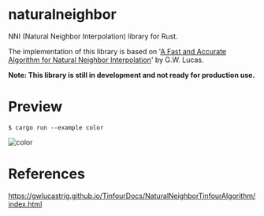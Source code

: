 # naturalneighbor

NNI (Natural Neighbor Interpolation) library for Rust.

The implementation of this library is based on '[A Fast and Accurate Algorithm for Natural Neighbor Interpolation](
https://gwlucastrig.github.io/TinfourDocs/NaturalNeighborTinfourAlgorithm/index.html)' by G.W. Lucas.

**Note: This library is still in development and not ready for production use.**

# Preview

```
$ cargo run --example color
```

![color](https://github.com/TadaTeruki/naturalneighbor/assets/69315285/0b8f7bc6-a15f-470b-bad3-7852eee55dcd)


# References

https://gwlucastrig.github.io/TinfourDocs/NaturalNeighborTinfourAlgorithm/index.html
